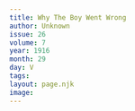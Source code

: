 ```yaml
---
title: Why The Boy Went Wrong
author: Unknown
issue: 26
volume: 7
year: 1916
month: 29
day: V
tags:
layout: page.njk
image:
---
```


